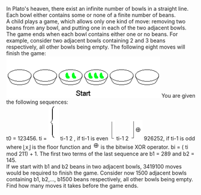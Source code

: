  In Plato's heaven, there exist an infinite number of bowls in a straight line.<br />  Each bowl either contains some or none of a finite number of beans.<br />  A child plays a game, which allows only one kind of move: removing two beans from any bowl, and putting one in each of the two adjacent bowls.<br /> The game ends when each bowl contains either one or no beans.    For example, consider two adjacent bowls containing 2 and 3 beans respectively, all other bowls being empty. The following eight moves will finish the game:    <img src="project/images/p_334_beans.gif" />    You are given the following sequences:<br />                 t0 = 123456.                          ti =           <img src="project/images/p_334_cases.gif" />                                                        ti-1           2                                      ,                                   if ti-1 is even                                <img src="project/images/p_334_lfloor.gif" />                              ti-1           2                                      <img src="project/images/p_334_rfloor.gif" />                           926252,                            if ti-1 is odd                                                     where <img src='images/symbol_lfloor.gif' width='6' height='16' alt='&lfloor;' border='0' style='vertical-align:middle;' />x<img src='images/symbol_rfloor.gif' width='6' height='16' alt='&rfloor;' border='0' style='vertical-align:middle;' /> is the floor function                                and <img src="project/images/p_334_oplus.gif" /> is the bitwise XOR operator.                          bi = ( ti mod 211) + 1.           The first two terms of the last sequence are b1 = 289 and b2 = 145.<br />  If we start with b1 and b2 beans in two adjacent bowls, 3419100 moves would be required to finish the game.    Consider now 1500 adjacent bowls containing b1, b2,..., b1500 beans respectively, all other bowls being empty. Find how many moves it takes before the game ends.      